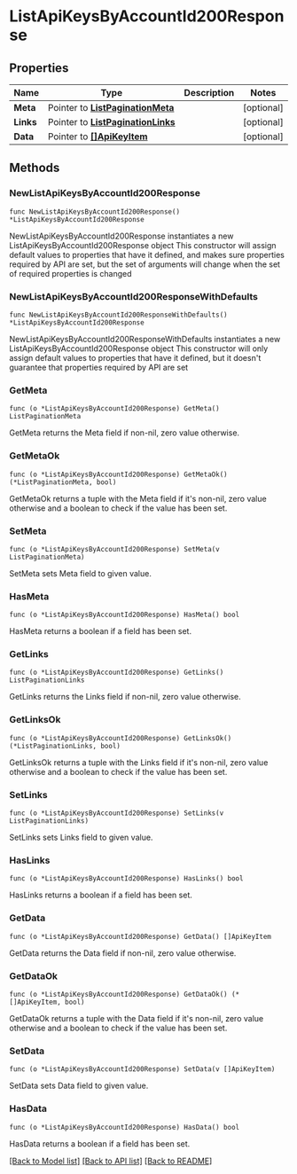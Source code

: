 # ListApiKeysByAccountId200Response

## Properties

Name | Type | Description | Notes
------------ | ------------- | ------------- | -------------
**Meta** | Pointer to [**ListPaginationMeta**](ListPaginationMeta.md) |  | [optional] 
**Links** | Pointer to [**ListPaginationLinks**](ListPaginationLinks.md) |  | [optional] 
**Data** | Pointer to [**[]ApiKeyItem**](ApiKeyItem.md) |  | [optional] 

## Methods

### NewListApiKeysByAccountId200Response

`func NewListApiKeysByAccountId200Response() *ListApiKeysByAccountId200Response`

NewListApiKeysByAccountId200Response instantiates a new ListApiKeysByAccountId200Response object
This constructor will assign default values to properties that have it defined,
and makes sure properties required by API are set, but the set of arguments
will change when the set of required properties is changed

### NewListApiKeysByAccountId200ResponseWithDefaults

`func NewListApiKeysByAccountId200ResponseWithDefaults() *ListApiKeysByAccountId200Response`

NewListApiKeysByAccountId200ResponseWithDefaults instantiates a new ListApiKeysByAccountId200Response object
This constructor will only assign default values to properties that have it defined,
but it doesn't guarantee that properties required by API are set

### GetMeta

`func (o *ListApiKeysByAccountId200Response) GetMeta() ListPaginationMeta`

GetMeta returns the Meta field if non-nil, zero value otherwise.

### GetMetaOk

`func (o *ListApiKeysByAccountId200Response) GetMetaOk() (*ListPaginationMeta, bool)`

GetMetaOk returns a tuple with the Meta field if it's non-nil, zero value otherwise
and a boolean to check if the value has been set.

### SetMeta

`func (o *ListApiKeysByAccountId200Response) SetMeta(v ListPaginationMeta)`

SetMeta sets Meta field to given value.

### HasMeta

`func (o *ListApiKeysByAccountId200Response) HasMeta() bool`

HasMeta returns a boolean if a field has been set.

### GetLinks

`func (o *ListApiKeysByAccountId200Response) GetLinks() ListPaginationLinks`

GetLinks returns the Links field if non-nil, zero value otherwise.

### GetLinksOk

`func (o *ListApiKeysByAccountId200Response) GetLinksOk() (*ListPaginationLinks, bool)`

GetLinksOk returns a tuple with the Links field if it's non-nil, zero value otherwise
and a boolean to check if the value has been set.

### SetLinks

`func (o *ListApiKeysByAccountId200Response) SetLinks(v ListPaginationLinks)`

SetLinks sets Links field to given value.

### HasLinks

`func (o *ListApiKeysByAccountId200Response) HasLinks() bool`

HasLinks returns a boolean if a field has been set.

### GetData

`func (o *ListApiKeysByAccountId200Response) GetData() []ApiKeyItem`

GetData returns the Data field if non-nil, zero value otherwise.

### GetDataOk

`func (o *ListApiKeysByAccountId200Response) GetDataOk() (*[]ApiKeyItem, bool)`

GetDataOk returns a tuple with the Data field if it's non-nil, zero value otherwise
and a boolean to check if the value has been set.

### SetData

`func (o *ListApiKeysByAccountId200Response) SetData(v []ApiKeyItem)`

SetData sets Data field to given value.

### HasData

`func (o *ListApiKeysByAccountId200Response) HasData() bool`

HasData returns a boolean if a field has been set.


[[Back to Model list]](../README.md#documentation-for-models) [[Back to API list]](../README.md#documentation-for-api-endpoints) [[Back to README]](../README.md)


